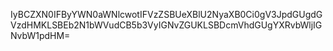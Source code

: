 IyBCZXN0IFByYWN0aWNlcwotIFVzZSBUeXBlU2NyaXB0Ci0gV3JpdGUgdGVzdHMKLSBEb2N1bWVudCB5b3VyIGNvZGUKLSBDcmVhdGUgYXRvbWljIGNvbW1pdHM=